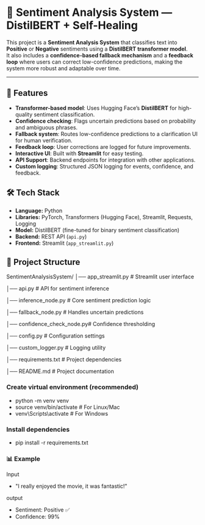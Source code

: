 # 🧠 Sentiment Analysis System — DistilBERT + Self-Healing 
This project is a **Sentiment Analysis System** that classifies text into **Positive** or **Negative** sentiments using a **DistilBERT transformer model**.  
It also includes a **confidence-based fallback mechanism** and a **feedback loop** where users can correct low-confidence predictions, making the system more robust and adaptable over time.  

-----

## 🚀 Features  

- **Transformer-based model**: Uses Hugging Face’s **DistilBERT** for high-quality sentiment classification.  
- **Confidence checking**: Flags uncertain predictions based on probability and ambiguous phrases.  
- **Fallback system**: Routes low-confidence predictions to a clarification UI for human verification.  
- **Feedback loop**: User corrections are logged for future improvements.  
- **Interactive UI**: Built with **Streamlit** for easy testing.  
- **API Support**: Backend endpoints for integration with other applications.  
- **Custom logging**: Structured JSON logging for events, confidence, and feedback.  


## 🛠️ Tech Stack 

- **Language:** Python  
- **Libraries:** PyTorch, Transformers (Hugging Face), Streamlit, Requests, Logging  
- **Model:** DistilBERT (fine-tuned for binary sentiment classification)  
- **Backend:** REST API (`api.py`)  
- **Frontend:** Streamlit (`app_streamlit.py`)

## 📂 Project Structure 
SentimentAnalysisSystem/
│── app_streamlit.py # Streamlit user interface

│── api.py # API for sentiment inference

│── inference_node.py # Core sentiment prediction logic

│── fallback_node.py # Handles uncertain predictions

│── confidence_check_node.py# Confidence thresholding

│── config.py # Configuration settings

│── custom_logger.py # Logging utility

│── requirements.txt # Project dependencies

│── README.md # Project documentation

### Create virtual environment (recommended)
- python -m venv venv
- source venv/bin/activate   # For Linux/Mac  
- venv\Scripts\activate      # For Windows

### Install dependencies
- pip install -r requirements.txt

### 📊 Example
Input
- "I really enjoyed the movie, it was fantastic!"

output

- Sentiment: Positive ✅
- Confidence: 99%



